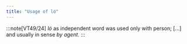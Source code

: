 ```yaml
---
title: "Usage of ló"
---
```


:::note[VT49/24]
*ló* as independent word was used only with person; \[…\] and usually in sense *by agent*.
:::